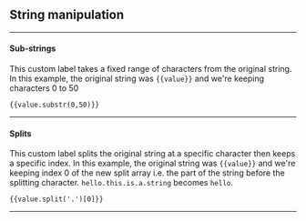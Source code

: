 ## String manipulation

---

#### Sub-strings
This custom label takes a fixed range of characters from the original string. In this example, the original string was `{{value}}` and we're keeping characters 0 to 50

`{{value.substr(0,50)}}`

---

#### Splits
This custom label splits the original string at a specific character then keeps a specific index. In this example, the original string was `{{value}}` and we're keeping index 0 of the new split array i.e. the part of the string before the splitting character. `hello.this.is.a.string` becomes `hello`.

`{{value.split('.')[0]}}`

---